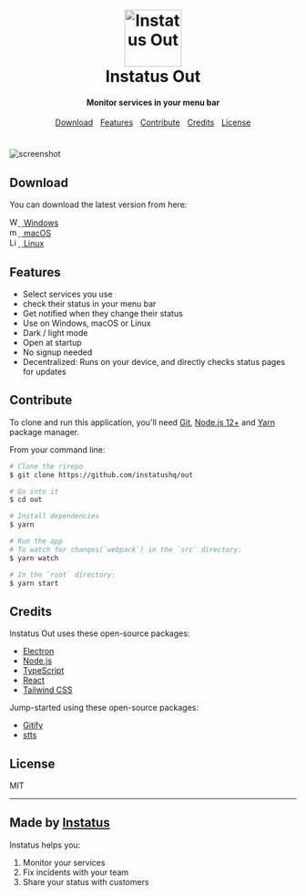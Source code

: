 <h1 align="center">
  <a href="https://instatus.com/out"><img src="https://user-images.githubusercontent.com/1072229/106639355-8fa9dc00-658d-11eb-9b0f-37100715de80.png" alt="Instatus Out" width="100" height="100" ></a>
  <br>
  Instatus Out
  <br>
</h1>

<h4 align="center">Monitor services in your menu bar</h4>

<p align="center">
  <a href="#download">Download</a>
  <img src="https://img.spacergif.org/v1/spacer.gif" width="5" height="1">
  <a href="#features">Features</a>
  <img src="https://img.spacergif.org/v1/spacer.gif" width="5" height="1">
  <a href="#contribute">Contribute</a>
  <img src="https://img.spacergif.org/v1/spacer.gif" width="5" height="1">
  <a href="#credits">Credits</a>
  <img src="https://img.spacergif.org/v1/spacer.gif" width="5" height="1">
  <a href="#license">License</a>
</p>
<img src="https://img.spacergif.org/v1/spacer.gif" width="1" height="10">

![screenshot](./readme.gif)

## Download

You can download the latest version from here:

<div>
  <a href="https://instatus.com/out/download/windows">
    <img width="15" height="15" src="https://user-images.githubusercontent.com/1072229/106638253-591f9180-658c-11eb-9a68-1fe9a581816d.png" alt="Windows logo" /> 
    <img src="https://img.spacergif.org/v1/spacer.gif" width="2" height="1">
    Windows
  </a>
  <br />
  <a href="https://instatus.com/out/download/mac">
    <img width="15" height="15" src="https://user-images.githubusercontent.com/1072229/106638530-a6036800-658c-11eb-8e40-a868cfc5efe6.png" alt="macOS logo" />
    <img src="https://img.spacergif.org/v1/spacer.gif" width="2" height="1">
      macOS
  </a>
  <br />
    <a href="https://instatus.com/out/download/linux">
    <img width="15" height="15" src="https://user-images.githubusercontent.com/1072229/106638818-f084e480-658c-11eb-92c3-b8c2ed89aa02.png" alt="Linux logo" /> 
    <img src="https://img.spacergif.org/v1/spacer.gif" width="2" height="1">
    Linux
  </a>
  <br />
</div>

## Features

* Select services you use
* check their status in your menu bar
* Get notified when they change their status
* Use on Windows, macOS or Linux
* Dark / light mode
* Open at startup
* No signup needed
* Decentralized: Runs on your device, and directly checks status pages for updates

## Contribute

To clone and run this application, you'll need [Git](https://git-scm.com), [Node.js 12+](https://nodejs.org/en/download/) and [Yarn](https://yarnpkg.com/) package manager. 

From your command line:

```bash
# Clone the rirepo
$ git clone https://github.com/instatushq/out

# Go into it
$ cd out

# Install dependencies
$ yarn

# Run the app
# To watch for changes(`webpack`) in the `src` directory:
$ yarn watch

# In the `root` directory:
$ yarn start

```

## Credits

Instatus Out uses these open-source packages:

- [Electron](http://electron.atom.io/)
- [Node.js](https://nodejs.org/)
- [TypeScript](https://www.typescriptlang.org/)
- [React](https://reactjs.org/)
- [Tailwind CSS](https://tailwindcss.com/)

Jump-started using these open-source packages:
- [Gitify](https://github.com/manosim/gitify)
- [stts](https://github.com/inket/stts)

## License

MIT

---

## Made by [Instatus](https://instatus.com)

Instatus helps you:
1. Monitor your services
2. Fix incidents with your team
3. Share your status with customers
